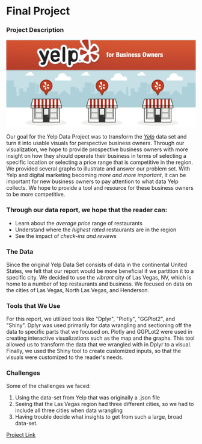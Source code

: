 # Final Project

### Project Description


![Yelp Logo](www/Yelp.png)

Our goal for the Yelp Data Project was to transform the
[_Yelp_](https://www.yelp.com/dataset/challenge) data set and turn it into
usable visuals for perspective business owners. Through our visualization, we
hope to provide prospective business owners with more insight on how they should
operate their business in terms of selecting a specific location or selecting a
price range that is competitive in the region. We provided several graphs to
illustrate and answer our problem set. With Yelp and digital marketing becoming
_more and more important_, it can be important for new business owners to pay
attention to what data Yelp collects. We hope to provide a tool and resource
for these business owners to be more competitive.

### Through our data report, we hope that the reader can:
- Learn about the *average price* range of restaurants
- Understand where the *highest rated* restaurants are in the region
- See the impact of *check-ins and reviews*

### The Data

Since the original Yelp Data Set consists of data in the continental
United States, we felt that our report would be more beneficial if we partition
it to a specific city. We decided to use the _vibrant_ city of Las Vegas, NV,
which is home to a number of top restaurants and business. We focused on data on
the cities of Las Vegas, North Las Vegas, and Henderson.

### Tools that We Use

For this report, we utilized tools like "Dplyr", "Plotly", "GGPlot2",
and "Shiny". Dplyr was used primarily for data wrangling and sectioning off the
data to specific parts that we focused on. Plotly and GGPLot2 were used in
creating interactive visualizations such as the map and the graphs. This tool
allowed us to transform the data that we wrangled with in Dplyr to a visual.
Finally, we used the Shiny tool to create customized inputs, so that the visuals
were customized to the reader's needs.

### Challenges

Some of the challenges we faced:
1. Using the data-set from Yelp that was originally a .json file
2. Seeing that the Las Vegas region had three different cities, so we had to
include all three cities when data wrangling
3. Having trouble decide what insights to get from such a large, broad data-set.

[Project Link](https://dchiang00.shinyapps.io/project-jyang4/?fbclid=IwAR0X40FlQPAoiyoh4OpNWJM3LwTQuCBsfFWPczj1uq_Yx6FRTilW4a6oV-M)
